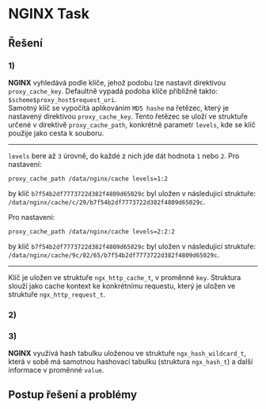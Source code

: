 # NGINX Task
## Řešení
### 1)
**NGINX** vyhledává podle klíče, jehož podobu lze nastavit direktivou `proxy_cache_key`. Defaultně vypadá podoba klíče přibližně takto: `$scheme$proxy_host$request_uri`.  
Samotný klíč se vypočítá aplikováním `MD5 hashe` na řetězec, který je nastavený direktivou `proxy_cache_key`. Tento řetězec se uloží ve struktuře určené v direktivě `proxy_cache_path`, konkrétně parametr `levels`, kde se klíč
použije jako cesta k souboru.   

---
`levels` bere až `3` úrovně, do každé z nich jde dát hodnota `1` nebo `2`. Pro nastavení: 
```
proxy_cache_path /data/nginx/cache levels=1:2
```
by klíč `b7f54b2df7773722d382f4809d65029c` byl uložen v následujicí struktuře: `/data/nginx/cache/c/29/b7f54b2df7773722d382f4809d65029c`.

Pro nastavení:
```
proxy_cache_path /data/nginx/cache levels=2:2:2
```
by klíč `b7f54b2df7773722d382f4809d65029c` byl uložen v následujicí struktuře: `/data/nginx/cache/9c/02/65/b7f54b2df7773722d382f4809d65029c`.

---

Klíč je uložen ve struktuře `ngx_http_cache_t`, v proměnné `key`. Struktura slouží jako cache kontext ke konkrétnímu requestu, který je uložen ve struktuře `ngx_http_request_t`.  

### 2)

### 3)
**NGINX** využívá hash tabulku uloženou ve struktuře `ngx_hash_wildcard_t`, která v sobě má samotnou hashovací tabulku (struktura `ngx_hash_t`) a další informace v proměnné `value`.

## Postup řešení a problémy
